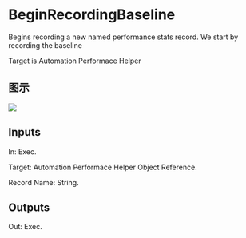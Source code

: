 # BeginRecordingBaseline

Begins recording a new named performance stats record. We start by recording the baseline

Target is Automation Performace Helper

## 图示

![]($-20221218-20195073.png)

## Inputs

In: Exec.

Target: Automation Performace Helper Object Reference.

Record Name: String.  

## Outputs

Out: Exec.

